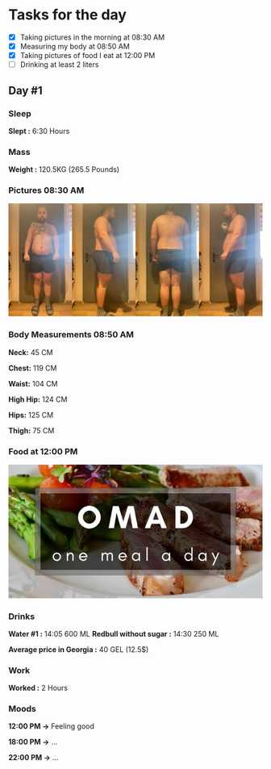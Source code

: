 # Tasks for the day

- [x] Taking pictures in the morning at 08:30 AM
- [x] Measuring my body at 08:50 AM
- [x] Taking pictures of food I eat at 12:00 PM
- [ ] Drinking at least 2 liters

## Day #1

### Sleep

**Slept :** 6:30 Hours

### Mass

**Weight :** 120.5KG (265.5 Pounds)

### Pictures 08:30 AM

![This is test image](./assets/1/pictures.jpg)

### Body Measurements 08:50 AM

**Neck:** 45 CM

**Chest:** 119 CM

**Waist:** 104 CM

**High Hip:** 124 CM

**Hips:** 125 CM

**Thigh:** 75 CM

### Food at 12:00 PM

![This is test image](./assets/test/food.jpeg)

### Drinks

**Water #1 :** 14:05 600 ML
**Redbull without sugar :** 14:30 250 ML

**Average price in Georgia :** 40 GEL (12.5$)

### Work

**Worked :** 2 Hours

### Moods

**12:00 PM ->** Feeling good

**18:00 PM ->** ...

**22:00 PM ->** ...
